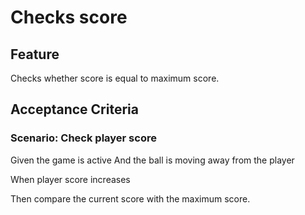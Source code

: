 # Checks score

## Feature

Checks whether score is equal to maximum score.

## Acceptance Criteria

### Scenario: Check player score

  Given the game is active
  And the ball is moving away from the player

  When player score increases

  Then compare the current score with the maximum score.
